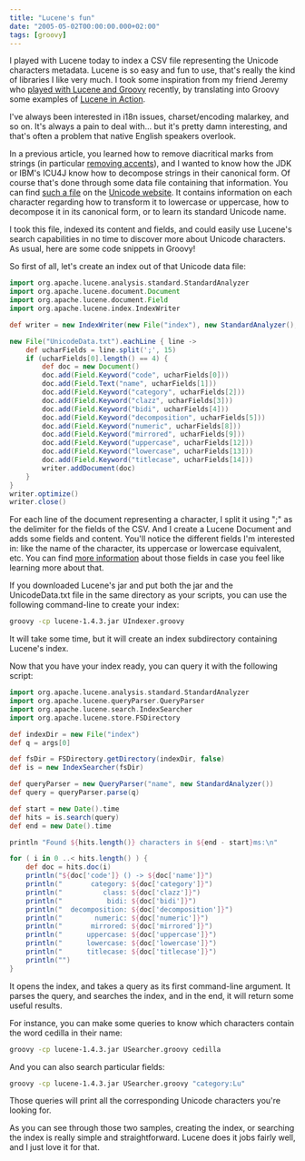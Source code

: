 ```yaml
---
title: "Lucene's fun"
date: "2005-05-02T00:00:00.000+02:00"
tags: [groovy]
---
```


I played with Lucene today to index a CSV file representing the Unicode characters metadata. Lucene is so easy and fun to use, that's really the kind of libraries I like very much. I took some inspiration from my friend Jeremy who [played with Lucene and Groovy](http://javanicus.com/blog2/items/178-index.html) recently, by translating into Groovy some examples of [Lucene in Action](http://www.lucenebook.com/).

I've always been interested in i18n issues, charset/encoding malarkey, and so on. It's always a pain to deal with... but it's pretty damn interesting, and that's often a problem that native English speakers overlook.

In a previous article, you learned how to remove diacritical marks from strings (in particular [removing accents](https://glaforge.appspot.com/article/how-to-remove-accents-from-a-string)), and I wanted to know how the JDK or IBM's ICU4J know how to decompose strings in their canonical form. Of course that's done through some data file containing that information. You can find [such a file](http://www.unicode.org/Public/UNIDATA/UnicodeData.txt) on the [Unicode website](http://www.unicode.org/). It contains information on each character regarding how to transform it to lowercase or uppercase, how to decompose it in its canonical form, or to learn its standard Unicode name.

I took this file, indexed its content and fields, and could easily use Lucene's search capabilities in no time to discover more about Unicode characters. As usual, here are some code snippets in Groovy!

So first of all, let's create an index out of that Unicode data file:

```groovy
import org.apache.lucene.analysis.standard.StandardAnalyzer
import org.apache.lucene.document.Document
import org.apache.lucene.document.Field
import org.apache.lucene.index.IndexWriter

def writer = new IndexWriter(new File("index"), new StandardAnalyzer(), true)

new File("UnicodeData.txt").eachLine { line ->
    def ucharFields = line.split(';', 15)
    if (ucharFields[0].length() == 4) {
        def doc = new Document()
        doc.add(Field.Keyword("code", ucharFields[0]))
        doc.add(Field.Text("name", ucharFields[1]))
        doc.add(Field.Keyword("category", ucharFields[2]))
        doc.add(Field.Keyword("clazz", ucharFields[3]))
        doc.add(Field.Keyword("bidi", ucharFields[4]))
        doc.add(Field.Keyword("decomposition", ucharFields[5]))
        doc.add(Field.Keyword("numeric", ucharFields[8]))
        doc.add(Field.Keyword("mirrored", ucharFields[9]))
        doc.add(Field.Keyword("uppercase", ucharFields[12]))
        doc.add(Field.Keyword("lowercase", ucharFields[13]))
        doc.add(Field.Keyword("titlecase", ucharFields[14]))
        writer.addDocument(doc)
    }
}
writer.optimize()
writer.close()
```

For each line of the document representing a character, I split it using ";" as the delimiter for the fields of the CSV. And I create a Lucene Document and adds some fields and content. You'll notice the different fields I'm interested in: like the name of the character, its uppercase or lowercase equivalent, etc. You can find [more information](http://www.unicode.org/Public/UNIDATA/UCD.html) about those fields in case you feel like learning more about that.

If you downloaded Lucene's jar and put both the jar and the UnicodeData.txt file in the same directory as your scripts, you can use the following command-line to create your index:

```bash
groovy -cp lucene-1.4.3.jar UIndexer.groovy
```

It will take some time, but it will create an index subdirectory containing Lucene's index.

Now that you have your index ready, you can query it with the following script:

```groovy
import org.apache.lucene.analysis.standard.StandardAnalyzer
import org.apache.lucene.queryParser.QueryParser
import org.apache.lucene.search.IndexSearcher
import org.apache.lucene.store.FSDirectory

def indexDir = new File("index")
def q = args[0]

def fsDir = FSDirectory.getDirectory(indexDir, false)
def is = new IndexSearcher(fsDir)

def queryParser = new QueryParser("name", new StandardAnalyzer())
def query = queryParser.parse(q)

def start = new Date().time
def hits = is.search(query)
def end = new Date().time

println "Found ${hits.length()} characters in ${end - start}ms:\n"

for ( i in 0 ..< hits.length() ) {
    def doc = hits.doc(i)
    println("${doc['code']} () -> ${doc['name']}")
    println("       category: ${doc['category']}")
    println("          class: ${doc['clazz']}")
    println("           bidi: ${doc['bidi']}")
    println("  decomposition: ${doc['decomposition']}")
    println("        numeric: ${doc['numeric']}")
    println("       mirrored: ${doc['mirrored']}")
    println("      uppercase: ${doc['uppercase']}")
    println("      lowercase: ${doc['lowercase']}")
    println("      titlecase: ${doc['titlecase']}")
    println("")
}
```

It opens the index, and takes a query as its first command-line argument. It parses the query, and searches the index, and in the end, it will return some useful results.

For instance, you can make some queries to know which characters contain the word cedilla in their name:

```bash
groovy -cp lucene-1.4.3.jar USearcher.groovy cedilla
```

And you can also search particular fields:

```bash
groovy -cp lucene-1.4.3.jar USearcher.groovy "category:Lu"
```

Those queries will print all the corresponding Unicode characters you're looking for.

As you can see through those two samples, creating the index, or searching the index is really simple and straightforward. Lucene does it jobs fairly well, and I just love it for that.